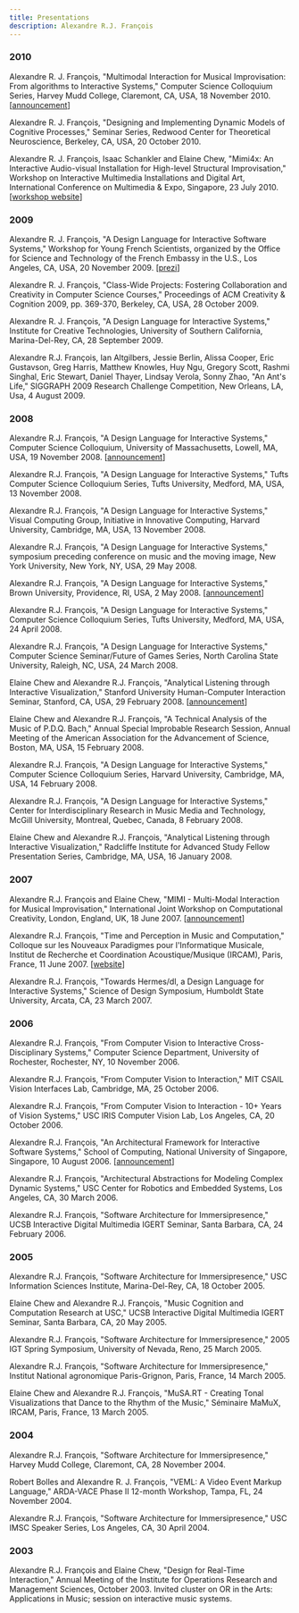 ```yaml
---
title: Presentations
description: Alexandre R.J. François
---
```


### 2010

Alexandre R. J. François, "Multimodal Interaction for Musical Improvisation: From algorithms to Interactive Systems," Computer Science Colloquium Series, Harvey Mudd College, Claremont, CA, USA, 18 November 2010. [[announcement](https://www.cs.hmc.edu/events/2010/11/colloquium)]

Alexandre R. J. François, "Designing and Implementing Dynamic Models of Cognitive Processes," Seminar Series, Redwood Center for Theoretical Neuroscience, Berkeley, CA, USA, 20 October 2010.

Alexandre R. J. François, Isaac Schankler and Elaine Chew, "Mimi4x: An Interactive Audio-visual Installation for High-level Structural Improvisation," Workshop on Interactive Multimedia Installations and Digital Art, International Conference on Multimedia & Expo, Singapore, 23 July 2010. [[workshop website](http://webia.lip6.fr/~codognet/IMIDA)]

### 2009

Alexandre R. J. François, "A Design Language for Interactive Software Systems," Workshop for Young French Scientists, organized by the Office for Science and Technology of the French Embassy in the U.S., Los Angeles, CA, USA, 20 November 2009. [[prezi](https://prezi.com/9gk_dql_-ife/a-design-language-for-interactive-software-systems/)]

Alexandre R. J. François, "Class-Wide Projects: Fostering Collaboration and Creativity in Computer Science Courses," Proceedings of ACM Creativity & Cognition 2009, pp. 369-370, Berkeley, CA, USA, 28 October 2009.

Alexandre R. J. François, "A Design Language for Interactive Systems," Institute for Creative Technologies, University of Southern California, Marina-Del-Rey, CA, 28 September 2009.

Alexandre R.J. François, Ian Altgilbers, Jessie Berlin, Alissa Cooper, Eric Gustavson, Greg Harris, Matthew Knowles, Huy Ngu, Gregory Scott, Rashmi Singhal, Eric Stewart, Daniel Thayer, Lindsay Verola, Sonny Zhao, "An Ant's Life," SIGGRAPH 2009 Research Challenge Competition, New Orleans, LA, Usa, 4 August 2009.

### 2008

Alexandre R.J. François, "A Design Language for Interactive Systems," Computer Science Colloquium, University of Massachusetts, Lowell, MA, USA, 19 November 2008. [[announcement](http://www.cs.uml.edu/~fredm/colloquia/2008f/francois.txt)]

Alexandre R.J. François, "A Design Language for Interactive Systems," Tufts Computer Science Colloquium Series, Tufts University, Medford, MA, USA, 13 November 2008.

Alexandre R.J. François, "A Design Language for Interactive Systems," Visual Computing Group, Initiative in Innovative Computing, Harvard University, Cambridge, MA, USA, 13 November 2008.

Alexandre R.J. François, "A Design Language for Interactive Systems," symposium preceding conference on music and the moving image, New York University, New York, NY, USA, 29 May 2008.

Alexandre R.J. François, "A Design Language for Interactive Systems," Brown University, Providence, RI, USA, 2 May 2008. [[announcement](http://cs.brown.edu/events/talks/francois/)]

Alexandre R.J. François, "A Design Language for Interactive Systems," Computer Science Colloquium Series, Tufts University, Medford, MA, USA, 24 April 2008.

Alexandre R.J. François, "A Design Language for Interactive Systems," Computer Science Seminar/Future of Games Series, North Carolina State University, Raleigh, NC, USA, 24 March 2008.

Elaine Chew and Alexandre R.J. François, "Analytical Listening through Interactive Visualization," Stanford University Human-Computer Interaction Seminar, Stanford, CA, USA, 29 February 2008. [[announcement](https://hci.stanford.edu/courses/cs547/abstracts/07-08/080229-chew-francois.html)]

Elaine Chew and Alexandre R.J. François, "A Technical Analysis of the Music of P.D.Q. Bach," Annual Special Improbable Research Session, Annual Meeting of the American Association for the Advancement of Science, Boston, MA, USA, 15 February 2008.

Alexandre R.J. François, "A Design Language for Interactive Systems," Computer Science Colloquium Series, Harvard University, Cambridge, MA, USA, 14 February 2008.

Alexandre R.J. François, "A Design Language for Interactive Systems," Center for Interdisciplinary Research in Music Media and Technology, McGill University, Montreal, Quebec, Canada, 8 February 2008.

Elaine Chew and Alexandre R.J. François, "Analytical Listening through Interactive Visualization," Radcliffe Institute for Advanced Study Fellow Presentation Series, Cambridge, MA, USA, 16 January 2008.

### 2007

Alexandre R.J. François and Elaine Chew, "MIMI - Multi-Modal Interaction for Musical Improvisation," International Joint Workshop on Computational Creativity, London, England, UK, 18 June 2007. [[announcement](http://doc.gold.ac.uk/isms/CC07/)]

Alexandre R.J. François, "Time and Perception in Music and Computation," Colloque sur les Nouveaux Paradigmes pour l'Informatique Musicale, Institut de Recherche et Coordination Acoustique/Musique (IRCAM), Paris, France, 11 June 2007. [[website](http://agora2007.ircam.fr/ago2007_rencontres.html?event=546)]

Alexandre R.J. François, "Towards Hermes/dl, a Design Language for Interactive Systems," Science of Design Symposium, Humboldt State University, Arcata, CA, 23 March 2007.

### 2006

Alexandre R.J. François, "From Computer Vision to Interactive Cross-Disciplinary Systems," Computer Science Department, University of Rochester, Rochester, NY, 10 November 2006.

Alexandre R.J. François, "From Computer Vision to Interaction," MIT CSAIL Vision Interfaces Lab, Cambridge, MA, 25 October 2006.

Alexandre R.J. François, "From Computer Vision to Interaction - 10+ Years of Vision Systems," USC IRIS Computer Vision Lab, Los Angeles, CA, 20 October 2006.

Alexandre R.J. François, "An Architectural Framework for Interactive Software Systems," School of Computing, National University of Singapore, Singapore, 10 August 2006. [[announcement](https://mysoc.nus.edu.sg/~cmsem/seminar_files/seminar.html?seminar_n=4329)]

Alexandre R.J. François, "Architectural Abstractions for Modeling Complex Dynamic Systems," USC Center for Robotics and Embedded Systems, Los Angeles, CA, 30 March 2006.

Alexandre R.J. François, "Software Architecture for Immersipresence," UCSB Interactive Digital Multimedia IGERT Seminar, Santa Barbara, CA, 24 February 2006.

### 2005

Alexandre R.J. François, "Software Architecture for Immersipresence," USC Information Sciences Institute, Marina-Del-Rey, CA, 18 October 2005.

Elaine Chew and Alexandre R.J. François, "Music Cognition and Computation Research at USC," UCSB Interactive Digital Multimedia IGERT Seminar, Santa Barbara, CA, 20 May 2005.

Alexandre R.J. François, "Software Architecture for Immersipresence," 2005 IGT Spring Symposium, University of Nevada, Reno, 25 March 2005.

Alexandre R.J. François, "Software Architecture for Immersipresence," Institut National agronomique Paris-Grignon, Paris, France, 14 March 2005.

Elaine Chew and Alexandre R.J. François, "MuSA.RT - Creating Tonal Visualizations that Dance to the Rhythm of the Music," Séminaire MaMuX, IRCAM, Paris, France, 13 March 2005.

### 2004

Alexandre R.J. François, "Software Architecture for Immersipresence," Harvey Mudd College, Claremont, CA, 28 November 2004.

Robert Bolles and Alexandre R. J. François, "VEML: A Video Event Markup Language," ARDA-VACE Phase II 12-month Workshop, Tampa, FL, 24 November 2004.

Alexandre R.J. François, "Software Architecture for Immersipresence," USC IMSC Speaker Series, Los Angeles, CA, 30 April 2004.

### 2003

Alexandre R.J. François and Elaine Chew, "Design for Real-Time Interaction," Annual Meeting of the Institute for Operations Research and Management Sciences, October 2003. Invited cluster on OR in the Arts: Applications in Music; session on interactive music systems.
